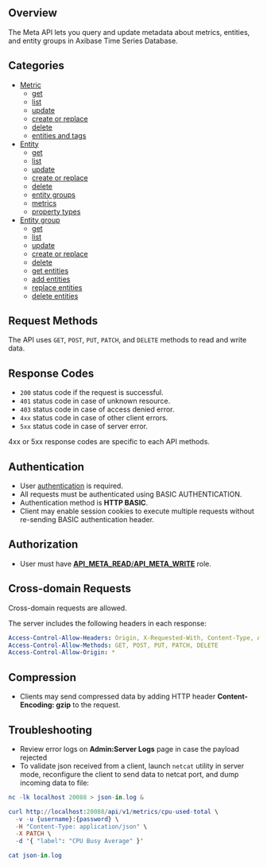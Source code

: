 ## Overview

The Meta API lets you query and update metadata about metrics, entities, and entity groups in Axibase Time Series Database. 

## Categories

* [Metric](metric)
    - [get](metric/get.md)
    - [list](metric/list.md)
    - [update](metric/update.md)
    - [create or replace](metric/create-or-replace.md)
    - [delete](metric/delete.md)
    - [entities and tags](metric/entities-and-tags.md)
* [Entity](entity)
    - [get](entity/get.md)
    - [list](entity/list.md)
    - [update](entity/update.md)
    - [create or replace](entity/create-or-replace.md)
    - [delete](entity/delete.md)
    - [entity groups](entity/entity-groups.md)
    - [metrics](entity/metrics.md)
    - [property types](entity/property-types.md)
* [Entity group](entity-group)
    - [get](entity-group/get.md)
    - [list](entity-group/list.md)
    - [update](entity-group/update.md)
    - [create or replace](entity-group/create-or-replace.md)
    - [delete](entity-group/delete.md)
    - [get entities](entity-group/get-entities.md)
    - [add entities](entity-group/add-entities.md)
    - [replace entities](entity-group/replace-entities.md)
    - [delete entities](entity-group/delete-entities.md)

## Request Methods

The API uses `GET`, `POST`, `PUT`, `PATCH`, and `DELETE` methods to read and write data.

## Response Codes

* `200` status code if the request is successful.
* `401` status code in case of unknown resource.
* `403` status code in case of access denied error.
* `4xx` status code in case of other client errors.
* `5xx` status code in case of server error. 

4xx or 5xx response codes are specific to each API methods.

## Authentication

* User [authentication](/administration/user-authentiication.md) is required.
* All requests must be authenticated using BASIC AUTHENTICATION.
* Authentication method is **HTTP BASIC**.
* Client may enable session cookies to execute multiple requests without re-sending BASIC authentication header.

## Authorization

* User must have [**API_META_READ**/**API_META_WRITE**](/administration/user-authorization.md#available-api-roles) role.
 
## Cross-domain Requests

Cross-domain requests are allowed. 

The server includes the following headers in each response:

```yaml
Access-Control-Allow-Headers: Origin, X-Requested-With, Content-Type, Accept, Authorization
Access-Control-Allow-Methods: GET, POST, PUT, PATCH, DELETE
Access-Control-Allow-Origin: *
```

## Compression

* Clients may send compressed data by adding HTTP header **Content-Encoding: gzip** to the request.

## Troubleshooting

* Review error logs on **Admin:Server Logs** page in case the payload rejected
* To validate json received from a client, launch `netcat` utility in server mode, reconfigure the client to send data to netcat port, and dump incoming data to file:

```elm
nc -lk localhost 20088 > json-in.log &

curl http://localhost:20088/api/v1/metrics/cpu-used-total \
  -v -u {username}:{password} \
  -H "Content-Type: application/json" \
  -X PATCH \
  -d '{ "label": "CPU Busy Average" }'

cat json-in.log
```

